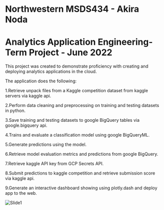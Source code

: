 # Northwestern MSDS434 - Akira Noda
# Analytics Application Engineering- Term Project - June 2022

This project was created to demonstrate proficiency with creating and deploying analytics applications in the cloud.


The application does the following:

1.Retrieve unpack files from a Kaggle competition dataset from kaggle servers via kaggle api.

2.Perform data cleaning and preprocessing on training and testing datasets in python.

3.Save training and testing datasets to google BigQuery tables via google.bigquery api.

4.Trains and evaluate a classification model using google BigQueryML.

5.Generate predictions using the model.

6.Retrieve model evaluation metrics and predictions from google BigQuery.

7.Retrieve kaggle API key from GCP Secrets API.

8.Submit predictions to kaggle competition and retrieve submission score via kaggle api.

9.Generate an interactive dashboard showing using plotly.dash and deploy app to the web.


![Slide1](https://user-images.githubusercontent.com/103208143/172032455-8340a1c1-7ae4-471a-a293-5507a373ad13.JPG)





